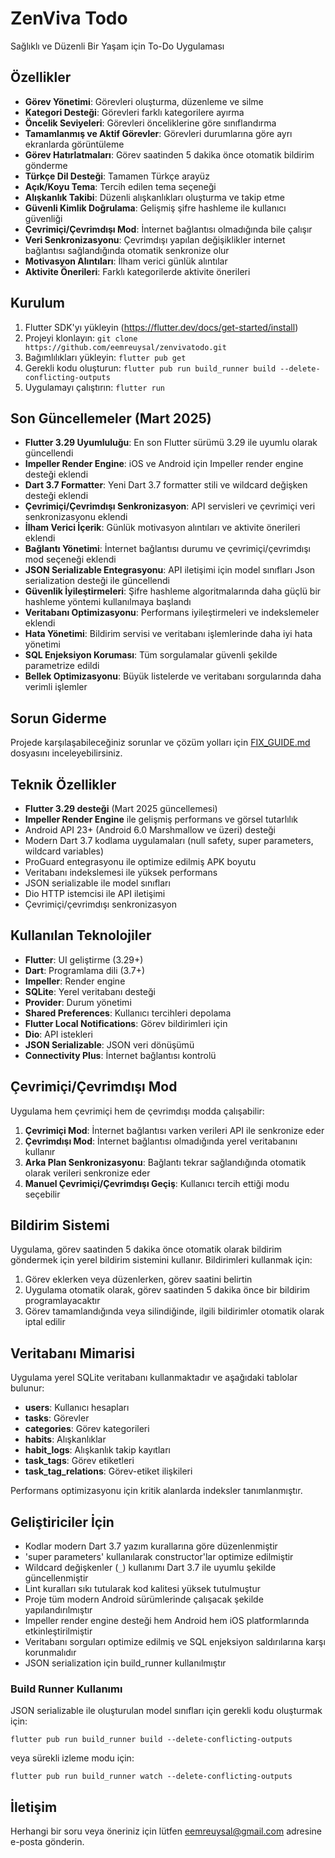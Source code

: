 # ZenViva Todo

Sağlıklı ve Düzenli Bir Yaşam için To-Do Uygulaması

## Özellikler

- **Görev Yönetimi**: Görevleri oluşturma, düzenleme ve silme
- **Kategori Desteği**: Görevleri farklı kategorilere ayırma
- **Öncelik Seviyeleri**: Görevleri önceliklerine göre sınıflandırma
- **Tamamlanmış ve Aktif Görevler**: Görevleri durumlarına göre ayrı ekranlarda görüntüleme
- **Görev Hatırlatmaları**: Görev saatinden 5 dakika önce otomatik bildirim gönderme
- **Türkçe Dil Desteği**: Tamamen Türkçe arayüz
- **Açık/Koyu Tema**: Tercih edilen tema seçeneği
- **Alışkanlık Takibi**: Düzenli alışkanlıkları oluşturma ve takip etme
- **Güvenli Kimlik Doğrulama**: Gelişmiş şifre hashleme ile kullanıcı güvenliği
- **Çevrimiçi/Çevrimdışı Mod**: İnternet bağlantısı olmadığında bile çalışır
- **Veri Senkronizasyonu**: Çevrimdışı yapılan değişiklikler internet bağlantısı sağlandığında otomatik senkronize olur
- **Motivasyon Alıntıları**: İlham verici günlük alıntılar
- **Aktivite Önerileri**: Farklı kategorilerde aktivite önerileri

## Kurulum

1. Flutter SDK'yı yükleyin (https://flutter.dev/docs/get-started/install)
2. Projeyi klonlayın: `git clone https://github.com/eemreuysal/zenvivatodo.git`
3. Bağımlılıkları yükleyin: `flutter pub get`
4. Gerekli kodu oluşturun: `flutter pub run build_runner build --delete-conflicting-outputs`
5. Uygulamayı çalıştırın: `flutter run`

## Son Güncellemeler (Mart 2025)

- **Flutter 3.29 Uyumluluğu**: En son Flutter sürümü 3.29 ile uyumlu olarak güncellendi
- **Impeller Render Engine**: iOS ve Android için Impeller render engine desteği eklendi
- **Dart 3.7 Formatter**: Yeni Dart 3.7 formatter stili ve wildcard değişken desteği eklendi
- **Çevrimiçi/Çevrimdışı Senkronizasyon**: API servisleri ve çevrimiçi veri senkronizasyonu eklendi
- **İlham Verici İçerik**: Günlük motivasyon alıntıları ve aktivite önerileri eklendi
- **Bağlantı Yönetimi**: İnternet bağlantısı durumu ve çevrimiçi/çevrimdışı mod seçeneği eklendi
- **JSON Serializable Entegrasyonu**: API iletişimi için model sınıfları Json serialization desteği ile güncellendi
- **Güvenlik İyileştirmeleri**: Şifre hashleme algoritmalarında daha güçlü bir hashleme yöntemi kullanılmaya başlandı
- **Veritabanı Optimizasyonu**: Performans iyileştirmeleri ve indekslemeler eklendi
- **Hata Yönetimi**: Bildirim servisi ve veritabanı işlemlerinde daha iyi hata yönetimi
- **SQL Enjeksiyon Koruması**: Tüm sorgulamalar güvenli şekilde parametrize edildi
- **Bellek Optimizasyonu**: Büyük listelerde ve veritabanı sorgularında daha verimli işlemler

## Sorun Giderme

Projede karşılaşabileceğiniz sorunlar ve çözüm yolları için [FIX_GUIDE.md](FIX_GUIDE.md) dosyasını inceleyebilirsiniz.

## Teknik Özellikler

- **Flutter 3.29 desteği** (Mart 2025 güncellemesi)
- **Impeller Render Engine** ile gelişmiş performans ve görsel tutarlılık
- Android API 23+ (Android 6.0 Marshmallow ve üzeri) desteği
- Modern Dart 3.7 kodlama uygulamaları (null safety, super parameters, wildcard variables)
- ProGuard entegrasyonu ile optimize edilmiş APK boyutu
- Veritabanı indekslemesi ile yüksek performans
- JSON serializable ile model sınıfları
- Dio HTTP istemcisi ile API iletişimi
- Çevrimiçi/çevrimdışı senkronizasyon

## Kullanılan Teknolojiler

- **Flutter**: UI geliştirme (3.29+)
- **Dart**: Programlama dili (3.7+)
- **Impeller**: Render engine 
- **SQLite**: Yerel veritabanı desteği
- **Provider**: Durum yönetimi
- **Shared Preferences**: Kullanıcı tercihleri depolama
- **Flutter Local Notifications**: Görev bildirimleri için
- **Dio**: API istekleri
- **JSON Serializable**: JSON veri dönüşümü
- **Connectivity Plus**: İnternet bağlantısı kontrolü

## Çevrimiçi/Çevrimdışı Mod

Uygulama hem çevrimiçi hem de çevrimdışı modda çalışabilir:

1. **Çevrimiçi Mod**: İnternet bağlantısı varken verileri API ile senkronize eder
2. **Çevrimdışı Mod**: İnternet bağlantısı olmadığında yerel veritabanını kullanır
3. **Arka Plan Senkronizasyonu**: Bağlantı tekrar sağlandığında otomatik olarak verileri senkronize eder
4. **Manuel Çevrimiçi/Çevrimdışı Geçiş**: Kullanıcı tercih ettiği modu seçebilir

## Bildirim Sistemi

Uygulama, görev saatinden 5 dakika önce otomatik olarak bildirim göndermek için yerel bildirim sistemini kullanır. Bildirimleri kullanmak için:

1. Görev eklerken veya düzenlerken, görev saatini belirtin
2. Uygulama otomatik olarak, görev saatinden 5 dakika önce bir bildirim programlayacaktır
3. Görev tamamlandığında veya silindiğinde, ilgili bildirimler otomatik olarak iptal edilir

## Veritabanı Mimarisi

Uygulama yerel SQLite veritabanı kullanmaktadır ve aşağıdaki tablolar bulunur:

- **users**: Kullanıcı hesapları
- **tasks**: Görevler
- **categories**: Görev kategorileri
- **habits**: Alışkanlıklar
- **habit_logs**: Alışkanlık takip kayıtları
- **task_tags**: Görev etiketleri
- **task_tag_relations**: Görev-etiket ilişkileri

Performans optimizasyonu için kritik alanlarda indeksler tanımlanmıştır.

## Geliştiriciler İçin

- Kodlar modern Dart 3.7 yazım kurallarına göre düzenlenmiştir
- 'super parameters' kullanılarak constructor'lar optimize edilmiştir
- Wildcard değişkenler (`_`) kullanımı Dart 3.7 ile uyumlu şekilde güncellenmiştir
- Lint kuralları sıkı tutularak kod kalitesi yüksek tutulmuştur
- Proje tüm modern Android sürümlerinde çalışacak şekilde yapılandırılmıştır
- Impeller render engine desteği hem Android hem iOS platformlarında etkinleştirilmiştir
- Veritabanı sorguları optimize edilmiş ve SQL enjeksiyon saldırılarına karşı korunmalıdır
- JSON serialization için build_runner kullanılmıştır

### Build Runner Kullanımı

JSON serializable ile oluşturulan model sınıfları için gerekli kodu oluşturmak için:

```
flutter pub run build_runner build --delete-conflicting-outputs
```

veya sürekli izleme modu için:

```
flutter pub run build_runner watch --delete-conflicting-outputs
```

## İletişim

Herhangi bir soru veya öneriniz için lütfen eemreuysal@gmail.com adresine e-posta gönderin.

